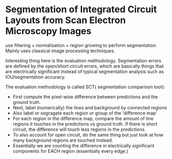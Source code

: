 # Segmentation of Integrated Circuit Layouts from Scan Electron Microscopy Images

use filtering + normalisation + region growing to perform segmentation. Mainly uses classical image processing techniques.

Interesting thing here is the evaluation methodology.
Segmentation errors are defined by the open/short circuit errors, which are basically things that are electrically significant instead of typical segmentation analysis such as IOU/segmentation accuracy.

The evaluation methodology is called SCT( segmentation comparison tool):
- First compute the pixel-wise difference between predictions and the ground truth.
- Next, label (numerically) the lines and background by connected regions
- Also label or segragate each region or group of the 'difference map'
- For each region in the difference map, compare the amount of line regions it touches in the predictions vs ground truth. If there is short circuit, the difference will touch less regions in the predictions.
- To also account for open circuit, do the same thing but just look at how many background regions are touched instead.
- Essentially we are counting the difference in electrically significant components for EACH region (essentially every edge.)
